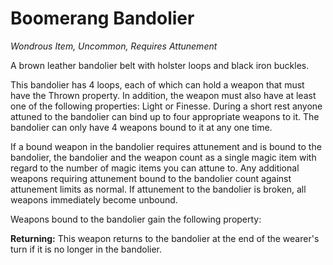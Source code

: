 # Boomerang Bandolier
*Wondrous Item, Uncommon, Requires Attunement*

A brown leather bandolier belt with holster loops and black iron buckles.

This bandolier has 4 loops, each of which can hold a weapon that must have the Thrown property. In addition, the weapon must also have at least one of the following properties: Light or Finesse. During a short rest anyone attuned to the bandolier can bind up to four appropriate weapons to it. The bandolier can only have 4 weapons bound to it at any one time.

If a bound weapon in the bandolier requires attunement and is bound to the bandolier, the bandolier and the weapon count as a single magic item with regard to the number of magic items you can attune to. Any additional weapons requiring attunement bound to the bandolier count against attunement limits as normal. If attunement to the bandolier is broken, all weapons immediately become unbound.

Weapons bound to the bandolier gain the following property:

**Returning:** This weapon returns to the bandolier at the end of the wearer's turn if it is no longer in the bandolier.
